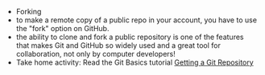 - Forking
- to make a remote copy of a public repo in your account, you have to use the "fork" option on GitHub.
- the ability to clone and fork a public repository is one of the features that makes Git and GitHub so widely used and a great tool for collaboration, not only by computer developers!
- Take home activity: Read the Git Basics tutorial [Getting a Git Repository](https://git-scm.com/book/en/v2/Git-Basics-Getting-a-Git-Repository)
